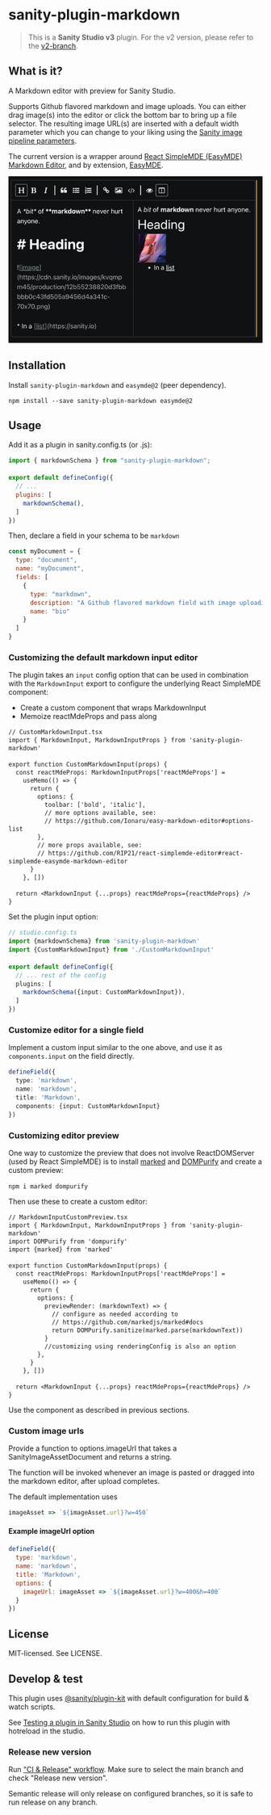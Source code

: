 # sanity-plugin-markdown

> This is a **Sanity Studio v3** plugin.
> For the v2 version, please refer to the [v2-branch](https://github.com/sanity-io/sanity-plugin-markdown/tree/studio-v2).

## What is it?

A Markdown editor with preview for Sanity Studio. 

Supports Github flavored markdown and image uploads. 
You can either drag image(s) into the editor or click the bottom bar to bring up a file selector. 
The resulting image URL(s) are inserted with a default width parameter which you can change to your liking using the [Sanity image pipeline parameters](https://www.sanity.io/docs/image-urls).

The current version is a wrapper around [React SimpleMDE (EasyMDE) Markdown Editor](https://github.com/RIP21/react-simplemde-editor#react-simplemde-easymde-markdown-editor),
and by extension, [EasyMDE](https://github.com/Ionaru/easy-markdown-editor).

![example.png](./assets/example.png)

## Installation
Install `sanity-plugin-markdown` and `easymde@2` (peer dependency).

```
npm install --save sanity-plugin-markdown easymde@2
```

## Usage

Add it as a plugin in sanity.config.ts (or .js):

```js
import { markdownSchema } from "sanity-plugin-markdown";

export default defineConfig({
  // ...
  plugins: [
    markdownSchema(),
  ] 
})
```

Then, declare a field in your schema to be `markdown`

```javascript
const myDocument = {
  type: "document",
  name: "myDocument",
  fields: [
    {
      type: "markdown",
      description: "A Github flavored markdown field with image uploading",
      name: "bio"
    }
  ]
}
```

### Customizing the default markdown input editor

The plugin takes an `input` config option that can be used in combination with the `MarkdownInput` export
to configure the underlying React SimpleMDE component:

* Create a custom component that wraps MarkdownInput
* Memoize reactMdeProps and pass along

```tsx
// CustomMarkdownInput.tsx
import { MarkdownInput, MarkdownInputProps } from 'sanity-plugin-markdown'

export function CustomMarkdownInput(props) {
  const reactMdeProps: MarkdownInputProps['reactMdeProps'] =
    useMemo(() => {
      return {
        options: {
          toolbar: ['bold', 'italic'],
          // more options available, see:
          // https://github.com/Ionaru/easy-markdown-editor#options-list
        },
        // more props available, see:
        // https://github.com/RIP21/react-simplemde-editor#react-simplemde-easymde-markdown-editor
      }
    }, [])

  return <MarkdownInput {...props} reactMdeProps={reactMdeProps} />
}
```
Set the plugin input option:

```ts
// studio.config.ts
import {markdownSchema} from 'sanity-plugin-markdown'
import {CustomMarkdownInput} from './CustomMarkdownInput'

export default defineConfig({
  // ... rest of the config
  plugins: [
    markdownSchema({input: CustomMarkdownInput}),
  ]
})
```

### Customize editor for a single field

Implement a custom input similar to the one above, and use it as `components.input` on the field directly.

```ts
defineField({
  type: 'markdown',
  name: 'markdown',
  title: 'Markdown',
  components: {input: CustomMarkdownInput}
})
```

### Customizing editor preview

One way to customize the preview that does not involve ReactDOMServer 
(used by React SimpleMDE) is to install [marked](https://github.com/markedjs/marked) and
[DOMPurify](https://github.com/cure53/DOMPurify) and create a custom preview:

`npm i marked dompurify`

Then use these to create a custom editor:

```tsx
// MarkdownInputCustomPreview.tsx
import { MarkdownInput, MarkdownInputProps } from 'sanity-plugin-markdown'
import DOMPurify from 'dompurify'
import {marked} from 'marked'

export function CustomMarkdownInput(props) {
  const reactMdeProps: MarkdownInputProps['reactMdeProps'] =
    useMemo(() => {
      return {
        options: {
          previewRender: (markdownText) => {
            // configure as needed according to 
            // https://github.com/markedjs/marked#docs
            return DOMPurify.sanitize(marked.parse(markdownText))
          }
          //customizing using renderingConfig is also an option
        },
      }
    }, [])

  return <MarkdownInput {...props} reactMdeProps={reactMdeProps} />
}
```

Use the component as described in previous sections.

### Custom image urls

Provide a function to options.imageUrl that takes a SanityImageAssetDocument and returns a string.

The function will be invoked whenever an image is pasted or dragged into the markdown editor, 
after upload completes.

The default implementation uses
```js
imageAsset => `${imageAsset.url}?w=450`
```

#### Example imageUrl option

```js
defineField({
  type: 'markdown',
  name: 'markdown',
  title: 'Markdown',
  options: {
    imageUrl: imageAsset => `${imageAsset.url}?w=400&h=400`
  }
})
```

## License

MIT-licensed. See LICENSE.

## Develop & test

This plugin uses [@sanity/plugin-kit](https://github.com/sanity-io/plugin-kit)
with default configuration for build & watch scripts.

See [Testing a plugin in Sanity Studio](https://github.com/sanity-io/plugin-kit#testing-a-plugin-in-sanity-studio)
on how to run this plugin with hotreload in the studio.

### Release new version

Run ["CI & Release" workflow](https://github.com/sanity-io/sanity-plugin-markdown/actions/workflows/main.yml).
Make sure to select the main branch and check "Release new version".

Semantic release will only release on configured branches, so it is safe to run release on any branch.
